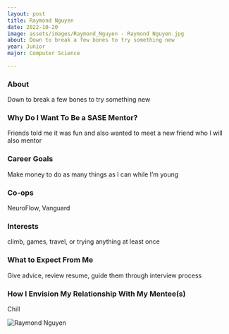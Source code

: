 ```yaml
---
layout: post
title: Raymond Nguyen 
date: 2022-10-20
image: assets/images/Raymond_Nguyen - Raymond Nguyen.jpg
about: Down to break a few bones to try something new
year: Junior
major: Computer Science

---
```


### About

Down to break a few bones to try something new

### Why Do I Want To Be a SASE Mentor?

Friends told me it was fun and also wanted to meet a new friend who I will also mentor 

### Career Goals

Make money to do as many things as I can while I’m young 

### Co-ops

NeuroFlow, Vanguard

### Interests

climb, games, travel, or trying anything at least once

### What to Expect From Me

Give advice, review resume, guide them through interview process

### How I Envision My Relationship With My Mentee(s) 

Chill

<div class="text-center my-5">
    <img src="https://sase-drexel.github.io/mentorship-2021/assets/images/Raymond_Nguyen.jpg" alt="Raymond Nguyen" class="rounded post-img" />
</div>
